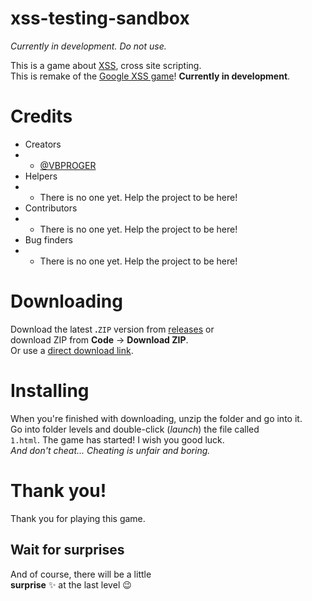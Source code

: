 # xss-testing-sandbox
_Currently in development. Do not use._

This is a game about [XSS](https://en.wikipedia.org/wiki/Cross-site_scripting), cross site scripting.<br>
This is remake of the [Google XSS game](https://xss-game.appspot.com)! **Currently in development**.
# Credits
- Creators
- - [@VBPROGER](https://github.com/VBPROGER)
- Helpers
- - There is no one yet. Help the project to be here!
- Contributors
- - There is no one yet. Help the project to be here!
- Bug finders
- - There is no one yet. Help the project to be here!
# Downloading
Download the latest **.**`ZIP` version from [releases](https://github.com/VBPROGER/xss-testing-sandbox/releases) or<br>
download ZIP from **Code** -> **Download ZIP**.<br>
Or use a [direct download link](https://github.com/VBPROGER/xss-testing-sandbox/archive/refs/heads/main.zip).
# Installing
When you're finished with downloading, unzip the folder and go into it.<br>
Go into folder levels and double-click (_launch_) the file called<br>
`1.html`. The game has started! I wish you good luck.<br>
_And don't cheat... Cheating is unfair and boring._<br>
# Thank you!
Thank you for playing this game.
## Wait for surprises
And of course, there will be a little<br>
**surprise** :sparkles: at the last level :wink:<br>
